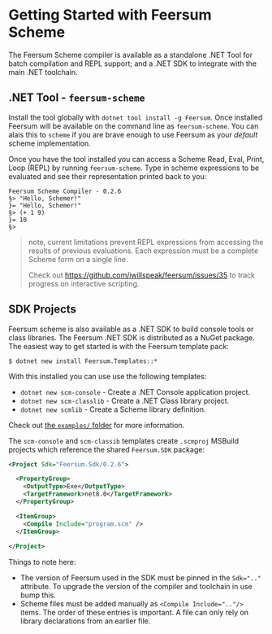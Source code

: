 # Getting Started with Feersum Scheme

The Feersum Scheme compiler is available as a standalone .NET Tool for batch
compilation and REPL support; and a .NET SDK to integrate with the main .NET
toolchain.

## .NET Tool  - `feersum-scheme`

Install the tool globally with `dotnet tool install -g Feersum`. Once
installed Feersum will be available on the command line as `feersum-scheme`. You
can alais this to `scheme` if you are brave enough to use Feersum as your
_default_ scheme implementation.

Once you have the tool installed you can access a Scheme Read, Eval, Print, Loop
(REPL) by running `feersum-scheme`. Type in scheme expressions to be evaluated
and see their representation printed back to you:

```
Feersum Scheme Compiler - 0.2.6
§> "Hello, Schemer!"
}= "Hello, Schemer!"
§> (+ 1 9)  
}= 10
§> 
```

> note, current limitations prevent REPL expressions from accessing the results
> of previous evaluations. Each expression must be a complete Scheme form on a
> single line.
>
> Check out <https://github.com/iwillspeak/feersum/issues/35> to track progress
> on interactive scripting.

## SDK Projects

Feersum scheme is also available as a .NET SDK to build console tools or class
libraries. The Feersum .NET SDK is distributed as a NuGet package. The easiest
way to get started is with the Feersum template pack:

```
$ dotnet new install Feersum.Templates::*
```

With this installed you can use use the following templates:

 * `dotnet new scm-console` - Create a .NET Console application project.
 * `dotnet new scm-classlib` - Create a .NET Class library project.
 * `dotnet new scmlib` - Create a Scheme library definition.

Check out [the `examples/` folder][example-projects] for more information.

[example-projects]: https://github.com/iwillspeak/feersum/blob/main/examples/

The `scm-console` and `scm-classib` templates create `.scmproj` MSBuild projects
which reference the shared `Feersum.SDK` package:

```xml
<Project Sdk="Feersum.Sdk/0.2.6">

  <PropertyGroup>
    <OutputType>Exe</OutputType>
    <TargetFramework>net8.0</TargetFramework>
  </PropertyGroup>

  <ItemGroup>
    <Compile Include="program.scm" />
  </ItemGroup>
  
</Project>
```

Things to note here:

 * The version of Feersum used in the SDK must be pinned in the `Sdk=".."`
   attribute. To upgrade the version of the compiler and toolchain in use bump
   this.
 * Scheme files must be added manually as `<Compile Include=".."/>` items. The
   order of these entries is important. A file can only rely on library
   declarations from an earlier file.
